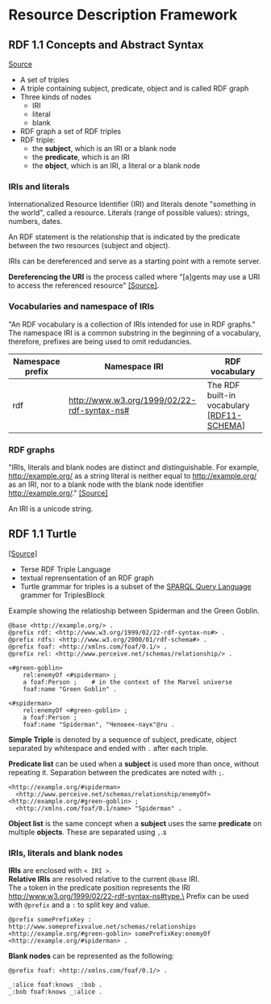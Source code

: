 # Resource Description Framework

## RDF 1.1 Concepts and Abstract Syntax

[Source](https://www.w3.org/TR/2014/REC-rdf11-concepts-20140225/)

* A set of triples
* A triple containing subject, predicate, object and is called RDF graph
* Three kinds of nodes
  * IRI
  * literal
  * blank
* RDF graph a set of RDF triples
* RDF triple:
  * the **subject**, which is an IRI or a blank node
  * the **predicate**, which is an IRI
  * the **object**, which is an IRI, a literal or a blank node

### IRIs and literals

Internationalized Resource Identifier (IRI) and literals denote "something in the world", called a resource.
Literals (range of possible values): strings, numbers, dates.

An RDF statement is the relationship that is indicated by the predicate between the two resources (subject and object).

IRIs can be dereferenced and serve as a starting point with a remote server.

**Dereferencing the URI** is the process called where "[a]gents may use a URI to access the referenced resource" [[Source]](https://www.w3.org/TR/webarch/#uri-dereference).

### Vocabularies and namespace of IRIs

"An RDF vocabulary is a collection of IRIs intended for use in RDF graphs."
The namespace IRI is a common substring in the beginning of a vocabulary, therefore, prefixes are being used to omit redudancies.

| Namespace prefix | Namespace IRI | RDF vocabulary |
|-|-|-|
| rdf | http://www.w3.org/1999/02/22-rdf-syntax-ns# | The RDF built-in vocabulary [[RDF11-SCHEMA]](https://www.w3.org/TR/2014/REC-rdf11-concepts-20140225/#bib-RDF11-SCHEMA) |

### RDF graphs

"IRIs, literals and blank nodes are distinct and distinguishable. For example, http://example.org/ as a string literal is neither equal to http://example.org/ as an IRI, nor to a blank node with the blank node identifier http://example.org/." [[Source]](https://www.w3.org/TR/2014/REC-rdf11-concepts-20140225/#dfn-rdf-graph)

An IRI is a unicode string.

## RDF 1.1 Turtle

[[Source]](https://www.w3.org/TR/2014/REC-turtle-20140225/)

* Terse RDF Triple Language
* textual reprensentation of an RDF graph
* Turtle grammar for triples is a subset of the [SPARQL Query Language](http://www.w3.org/TR/sparql11-query/) grammer for TriplesBlock

Example showing the relatioship between Spiderman and the Green Goblin.

```turtle
@base <http://example.org/> .
@prefix rdf: <http://www.w3.org/1999/02/22-rdf-syntax-ns#> .
@prefix rdfs: <http://www.w3.org/2000/01/rdf-schema#> .
@prefix foaf: <http://xmlns.com/foaf/0.1/> .
@prefix rel: <http://www.perceive.net/schemas/relationship/> .

<#green-goblin>
    rel:enemyOf <#spiderman> ;
    a foaf:Person ;    # in the context of the Marvel universe
    foaf:name "Green Goblin" .

<#spiderman>
    rel:enemyOf <#green-goblin> ;
    a foaf:Person ;
    foaf:name "Spiderman", "Человек-паук"@ru .
```

**Simple Triple** is denoted by a sequence of subject, predicate, object separated by whitespace and ended with `.` after each triple.

**Predicate list** can be used when a **subject** is used more than once, without repeating it. Separation between the predicates are noted with `;`.

```
<http://example.org/#spiderman>
  <http://www.perceive.net/schemas/relationship/enemyOf> <http://example.org/#green-goblin> ;
  <http://xmlns.com/foaf/0.1/name> "Spiderman" .
```

**Object list** is the same concept when a **subject** uses the same **predicate** on multiple **objects**. These are separated using `,`.s

### IRIs, literals and blank nodes

**IRIs** are enclosed with `< IRI >`.\
**Relative IRIs** are resolved relative to the current `@base` IRI.\
The `a` token in the predicate position represents the IRI http://www.w3.org/1999/02/22-rdf-syntax-ns#type.\
Prefix can be used with `@prefix` and a `:` to split key and value.

```
@prefix somePrefixKey : http://www.someprefixvalue.net/schemas/relationships
<http://example.org/#green-goblin> somePrefixKey:enemyOf <http://example.org/#spiderman> .
```

**Blank nodes** can be represented as the following:

```
@prefix foaf: <http://xmlns.com/foaf/0.1/> .

_:alice foaf:knows _:bob .
_:bob foaf:knows _:alice .
```












